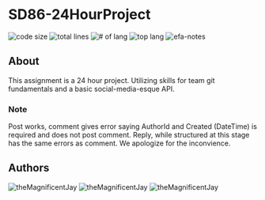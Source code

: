# SD86-24HourProject

![code size](https://img.shields.io/github/languages/code-size/theMagnificentJay/SD86-24HourProject)
![total lines](https://img.shields.io/tokei/lines/github/theMagnificentJay/SD86-24HourProject)
![# of lang](https://img.shields.io/github/languages/count/theMagnificentJay/SD86-24HourProject)
![top lang](https://img.shields.io/github/languages/top/theMagnificentJay/SD86-24HourProject)
![efa-notes](https://img.shields.io/static/v1?label=&message=EFA-Assignment&color=red)

## About

This assignment is a 24 hour project. Utilizing skills for team git fundamentals and a basic social-media-esque API.

### Note
Post works, comment gives error saying AuthorId and Created (DateTime) is required and does not post comment. Reply, while structured at this stage has the same errors as comment. We apologize for the inconvience.

## Authors

![theMagnificentJay](https://img.shields.io/static/v1?label=&message=theMagnificentJay&color=black)
![theMagnificentJay](https://img.shields.io/static/v1?label=&message=RJYocham&color=blue)
![theMagnificentJay](https://img.shields.io/static/v1?label=&message=D2-Tech&color=red)
